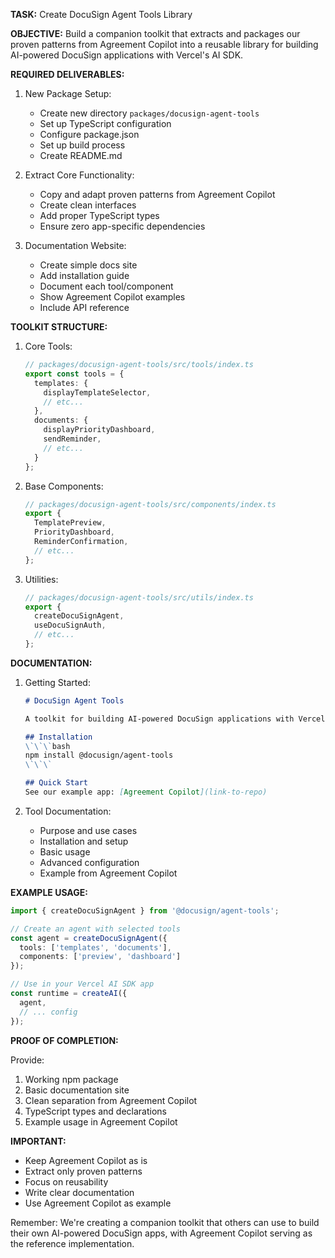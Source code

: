 **TASK:** Create DocuSign Agent Tools Library

**OBJECTIVE:** Build a companion toolkit that extracts and packages our proven patterns from Agreement Copilot into a reusable library for building AI-powered DocuSign applications with Vercel's AI SDK.

**REQUIRED DELIVERABLES:**

1. New Package Setup:
   - Create new directory `packages/docusign-agent-tools`
   - Set up TypeScript configuration
   - Configure package.json
   - Set up build process
   - Create README.md

2. Extract Core Functionality:
   - Copy and adapt proven patterns from Agreement Copilot
   - Create clean interfaces
   - Add proper TypeScript types
   - Ensure zero app-specific dependencies

3. Documentation Website:
   - Create simple docs site
   - Add installation guide
   - Document each tool/component
   - Show Agreement Copilot examples
   - Include API reference

**TOOLKIT STRUCTURE:**

1. Core Tools:
   ```typescript
   // packages/docusign-agent-tools/src/tools/index.ts
   export const tools = {
     templates: {
       displayTemplateSelector,
       // etc...
     },
     documents: {
       displayPriorityDashboard,
       sendReminder,
       // etc...
     }
   };
   ```

2. Base Components:
   ```typescript
   // packages/docusign-agent-tools/src/components/index.ts
   export {
     TemplatePreview,
     PriorityDashboard,
     ReminderConfirmation,
     // etc...
   };
   ```

3. Utilities:
   ```typescript
   // packages/docusign-agent-tools/src/utils/index.ts
   export {
     createDocuSignAgent,
     useDocuSignAuth,
     // etc...
   };
   ```

**DOCUMENTATION:**

1. Getting Started:
   ```markdown
   # DocuSign Agent Tools

   A toolkit for building AI-powered DocuSign applications with Vercel AI SDK.

   ## Installation
   \`\`\`bash
   npm install @docusign/agent-tools
   \`\`\`

   ## Quick Start
   See our example app: [Agreement Copilot](link-to-repo)
   ```

2. Tool Documentation:
   - Purpose and use cases
   - Installation and setup
   - Basic usage
   - Advanced configuration
   - Example from Agreement Copilot

**EXAMPLE USAGE:**

```typescript
import { createDocuSignAgent } from '@docusign/agent-tools';

// Create an agent with selected tools
const agent = createDocuSignAgent({
  tools: ['templates', 'documents'],
  components: ['preview', 'dashboard']
});

// Use in your Vercel AI SDK app
const runtime = createAI({
  agent,
  // ... config
});
```

**PROOF OF COMPLETION:**

Provide:
1. Working npm package
2. Basic documentation site
3. Clean separation from Agreement Copilot
4. TypeScript types and declarations
5. Example usage in Agreement Copilot

**IMPORTANT:**
- Keep Agreement Copilot as is
- Extract only proven patterns
- Focus on reusability
- Write clear documentation
- Use Agreement Copilot as example

Remember: We're creating a companion toolkit that others can use to build their own AI-powered DocuSign apps, with Agreement Copilot serving as the reference implementation. 